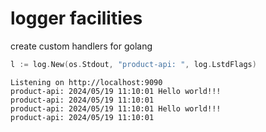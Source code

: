 # logger facilities

create custom handlers for golang

```go
l := log.New(os.Stdout, "product-api: ", log.LstdFlags)
```

```log
Listening on http://localhost:9090
product-api: 2024/05/19 11:10:01 Hello world!!!
product-api: 2024/05/19 11:10:01
product-api: 2024/05/19 11:10:01 Hello world!!!
product-api: 2024/05/19 11:10:01
```
